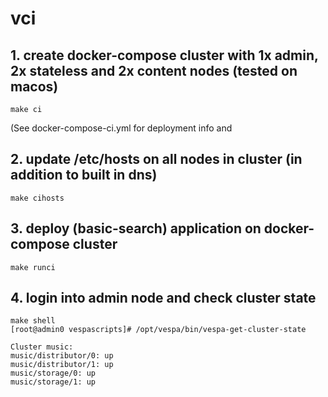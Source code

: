 # vci

## 1. create docker-compose cluster with 1x admin, 2x stateless and 2x content nodes (tested on macos)

```
make ci
```
(See docker-compose-ci.yml for deployment info and 

## 2. update /etc/hosts on all nodes in cluster (in addition to built in dns)
```
make cihosts
```

## 3. deploy (basic-search) application on docker-compose cluster 
```
make runci
```

## 4. login into admin node and check cluster state
```
make shell
[root@admin0 vespascripts]# /opt/vespa/bin/vespa-get-cluster-state 

Cluster music:
music/distributor/0: up
music/distributor/1: up
music/storage/0: up
music/storage/1: up
```

